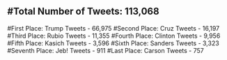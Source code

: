 #Total Number of Tweets: 113,068 
---
#First Place: Trump Tweets - 66,975
#Second Place: Cruz Tweets - 16,197
#Third Place: Rubio Tweets - 11,355
#Fourth Place: Clinton Tweets - 9,956
#Fifth Place: Kasich Tweets - 3,596
#Sixth Place: Sanders Tweets - 3,323
#Seventh Place: Jeb! Tweets - 911
#Last Place: Carson Tweets - 757
